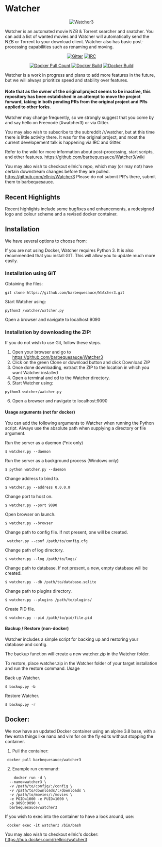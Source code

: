 # Watcher

<p align="center"><a href="https://hub.docker.com/r/ellnic/watcher3"><img alt="Watcher3" src="https://github.com/ellnic/Watcher3/blob/master/static/images/logo-dark-bg.png"/></a>

Watcher is an automated movie NZB & Torrent searcher and snatcher. You can add a list of wanted movies and Watcher will automatically send the NZB or Torrent to your download client. Watcher also has basic post-processing capabilities such as renaming and moving.

<p align="center"><a href="https://gitter.im/barbequesauce-Watcher3/development"><img alt="Gitter" src="https://img.shields.io/gitter/room/barbequesauce/watcher3.svg"/></a>
<a href="https://kiwiirc.com/client/freenode.net/#watcher3"><img alt="IRC" src="https://img.shields.io/badge/Freenode-Online-Success.svg"/></a>
<p align="center"><a href="https://hub.docker.com/r/barbequesauce/watcher3"><img alt="Docker Pull Count" src="https://img.shields.io/docker/pulls/barbequesauce/watcher3.svg"/></a>
<a href="https://hub.docker.com/r/barbequesauce/watcher3"><img alt="Docker Build" src="https://img.shields.io/docker/cloud/automated/barbequesauce/watcher3.svg"/></a>
<a href="https://hub.docker.com/r/barbequesauce/watcher3"><img alt="Docker Build" src="https://img.shields.io/docker/cloud/build/barbequesauce/watcher3.svg"/></a>
    

Watcher is a work in progress and plans to add more features in the future, but we will always prioritize speed and stability over features. 

#### Note that as the owner of the original project seems to be inactive, this repository has been established in an attempt to move the project forward, taking in both pending PRs from the original project and PRs applied to other forks.

Watcher may change frequently, so we strongly suggest that you come by and say hello on Freenode (#watcher3) or via Gitter.

You may also wish to subscribe to the subreddit /r/watcher, but at this time there is little activity there. It was for the original project, and most the current developement talk is happening via IRC and Gitter.

Refer to the wiki for more information about post-processing, start scripts, and other features. https://github.com/barbequesauce/Watcher3/wiki

You may also wish to checkout ellnic's repo, which may (or may not) have certain downstream changes before they are pulled. https://github.com/ellnic/Watcher3 Please do not submit PR's there, submit them to barbequesauce.

## Recent Highlights

Recent highlights include some bugfixes and enhancements, a redesigned logo and colour scheme and a revised docker container.
 
## Installation

We have several options to choose from:

If you are not using Docker, Watcher requires Python 3. It is also recommended that you install GIT. This will allow you to update much more easily.

### Installation using GIT

Obtaining the files:

    git clone https://github.com/barbequesauce/Watcher3.git

Start Watcher using:

    python3 /watcher/watcher.py

Open a browser and navigate to localhost:9090

### Installation by downloading the ZIP:

If you do not wish to use Git, follow these steps.

1. Open your browser and go to https://github.com/barbequesauce/Watcher3
2. Click on the green Clone or download button and click Download ZIP
3. Once done downloading, extract the ZIP to the location in which you want Watcher installed
4. Open a terminal and cd to the Watcher directory.
5. Start Watcher using:

```python3 watcher/watcher.py```

6. Open a browser and navigate to localhost:9090


#### Usage arguments (not for docker)

You can add the following arguments to Watcher when running the Python script. Always use the absolute path when supplying a directory or file argument.

Run the server as a daemon (*nix only)

    $ watcher.py --daemon

Run the server as a background process (Windows only)

    $ python watcher.py --daemon

Change address to bind to.

    $ watcher.py --address 0.0.0.0

Change port to host on.

    $ watcher.py --port 9090

Open browser on launch.

    $ watcher.py --browser

Change path to config file. If not present, one will be created.

     watcher.py --conf /path/to/config.cfg

Change path of log directory.

    $ watcher.py --log /path/to/logs/

Change path to database. If not present, a new, empty database will be created.

    $ watcher.py --db /path/to/database.sqlite

Change path to plugins directory.

    $ watcher.py --plugins /path/to/plugins/

Create PID file.

    $ watcher.py --pid /path/to/pid/file.pid


#### Backup / Restore (non-docker)

Watcher includes a simple script for backing up and restoring your database and config.

The backup function will create a new watcher.zip in the Watcher folder.

To restore, place watcher.zip in the Watcher folder of your target installation and run the restore command.
Usage

Back up Watcher.

    $ backup.py -b

Restore Watcher.

    $ backup.py -r

## Docker:

We now have an updated Docker container using an alpine 3.8 base, with a few extra things like nano and vim for on the fly edits without stopping the container.

1. Pull the container:

``` docker pull barbequesauce/watcher3```

2. Example run command:

```
    docker run -d \
  --name=watcher3 \
  -v /path/to/config/:/config \
  -v /path/to/downloads/:/downloads \
  -v /path/to/movies/:/movies \
  -e PGID=1000 -e PUID=1000 \
  -p 9090:9090 \
  barbequesauce/watcher3
```

If you wish to exec into the container to have a look around, use:

``` docker exec -it watcher3 /bin/bash```

You may also wish to checkout ellnic's docker: https://hub.docker.com/r/ellnic/watcher3
